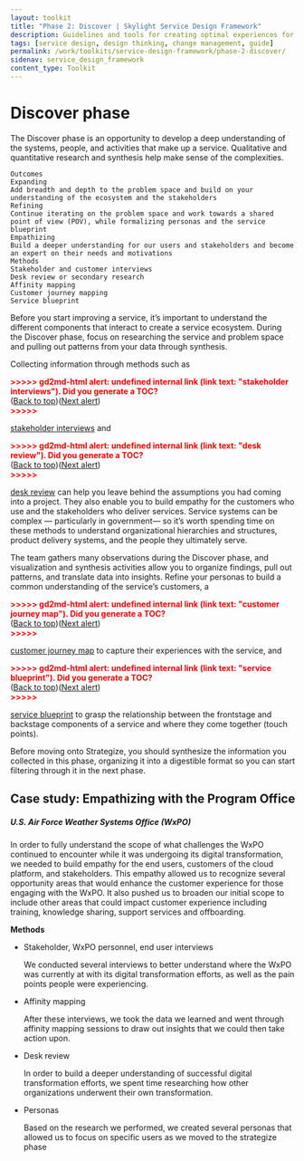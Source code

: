 ```yaml
---
layout: toolkit
title: "Phase 2: Discover | Skylight Service Design Framework"
description: Guidelines and tools for creating optimal experiences for both users and your organization.
tags: [service design, design thinking, change management, guide]
permalink: /work/toolkits/service-design-framework/phase-2-discover/
sidenav: service_design_framework
content_type: Toolkit
---
```


# Discover phase

The Discover phase is an opportunity to develop a deep understanding of the systems, people, and activities that make up a service. Qualitative and quantitative research and synthesis help make sense of the complexities.


```
Outcomes
Expanding
Add breadth and depth to the problem space and build on your understanding of the ecosystem and the stakeholders
Refining
Continue iterating on the problem space and work towards a shared point of view (POV), while formalizing personas and the service blueprint
Empathizing
Build a deeper understanding for our users and stakeholders and become an expert on their needs and motivations
Methods
Stakeholder and customer interviews
Desk review or secondary research
Affinity mapping
Customer journey mapping
Service blueprint
```


Before you start improving a service, it’s important to understand the different components that interact to create a service ecosystem. During the Discover phase, focus on researching the service and problem space and pulling out patterns from your data through synthesis.

Collecting information through methods such as

<p id="gdcalert7" ><span style="color: red; font-weight: bold">>>>>>  gd2md-html alert: undefined internal link (link text: "stakeholder interviews"). Did you generate a TOC? </span><br>(<a href="#">Back to top</a>)(<a href="#gdcalert8">Next alert</a>)<br><span style="color: red; font-weight: bold">>>>>> </span></p>

[stakeholder interviews](#heading=h.v3ocqehrng1g) and

<p id="gdcalert8" ><span style="color: red; font-weight: bold">>>>>>  gd2md-html alert: undefined internal link (link text: "desk review"). Did you generate a TOC? </span><br>(<a href="#">Back to top</a>)(<a href="#gdcalert9">Next alert</a>)<br><span style="color: red; font-weight: bold">>>>>> </span></p>

[desk review](#heading=h.f7jhucizmqlv) can help you leave behind the assumptions you had coming into a project. They also enable you to build empathy for the customers who use and the stakeholders who deliver services. Service systems can be complex — particularly in government— so it’s worth spending time on these methods to understand organizational hierarchies and structures, product delivery systems, and the people they ultimately serve.

The team gathers many observations during the Discover phase, and visualization and synthesis activities allow you to organize findings, pull out patterns, and translate data into insights. Refine your personas to build a common understanding of the service’s customers, a

<p id="gdcalert9" ><span style="color: red; font-weight: bold">>>>>>  gd2md-html alert: undefined internal link (link text: "customer journey map"). Did you generate a TOC? </span><br>(<a href="#">Back to top</a>)(<a href="#gdcalert10">Next alert</a>)<br><span style="color: red; font-weight: bold">>>>>> </span></p>

[customer journey map](#heading=h.tv93x34ki6xu) to capture their experiences with the service, and

<p id="gdcalert10" ><span style="color: red; font-weight: bold">>>>>>  gd2md-html alert: undefined internal link (link text: "service blueprint"). Did you generate a TOC? </span><br>(<a href="#">Back to top</a>)(<a href="#gdcalert11">Next alert</a>)<br><span style="color: red; font-weight: bold">>>>>> </span></p>

[service blueprint](#heading=h.karb5afykbnq) to grasp the relationship between the frontstage and backstage components of a service and where they come together (touch points).

Before moving onto Strategize, you should synthesize the information you collected in this phase, organizing it into a digestible format so you can start filtering through it in the next phase.


## Case study: Empathizing with the Program Office


##### U.S. Air Force Weather Systems Office (WxPO)

In order to fully understand the scope of what challenges the WxPO continued to encounter while it was undergoing its digital transformation, we needed to build empathy for the end users, customers of the cloud platform, and stakeholders. This empathy allowed us to recognize several opportunity areas that would enhance the customer experience for those engaging with the WxPO. It also pushed us to broaden our initial scope to include other areas that could impact customer experience including training, knowledge sharing, support services and offboarding.

**Methods**



* Stakeholder, WxPO personnel, end user interviews

    We conducted several interviews to better understand where the WxPO was currently at with its digital transformation efforts, as well as the pain points people were experiencing.

* Affinity mapping

    After these interviews, we took the data we learned and went through affinity mapping sessions to draw out insights that we could then take action upon.

* Desk review

    In order to build a deeper understanding of successful digital transformation efforts, we spent time researching how other organizations underwent their own transformation.

* Personas

    Based on the research we performed, we created several personas that allowed us to focus on specific users as we moved to the strategize phase


